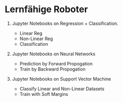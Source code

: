 # Lernfähige Roboter

1. Jupyter Notebooks on Regression + Classification.
    - Linear Reg
    - Non-Linear Reg
    - Classification
    
2. Jupyter Notebooks on Neural Networks
    - Prediction by Forward Propogation
    - Train by Backward Propogation

3. Jupyter Notebooks on Support Vector Machine
    - Classify Linear and Non-Linear Datasets
    - Train with Soft Margins	
